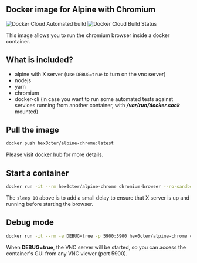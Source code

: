
## Docker image for Alpine with Chromium
![Docker Cloud Automated build](https://img.shields.io/docker/cloud/automated/hex0cter/alpine-chrome)
![Docker Cloud Build Status](https://img.shields.io/docker/cloud/build/hex0cter/alpine-chrome)

This image allows you to run the chromium browser inside a docker container.

## What is included?
* alpine with X server (use `DEBUG=true` to turn on the vnc server)
* nodejs
* yarn
* chromium
* docker-cli (in case you want to run some automated tests against services running from another container, with ***/var/run/docker.sock*** mounted)

## Pull the image
```bash
docker push hex0cter/alpine-chrome:latest
```
Please visit [docker hub](https://hub.docker.com/repository/docker/hex0cter/alpine-chrome) for more details.

## Start a container
```bash
docker run -it --rm hex0cter/alpine-chrome chromium-browser --no-sandbox
```
The `sleep 10` above is to add a small delay to ensure that X server is up and running before starting the browser.

## Debug mode
```bash
docker run -it --rm -e DEBUG=true -p 5900:5900 hex0cter/alpine-chrome chromium-browser --no-sandbox
```
When **DEBUG=true**, the VNC server will be started, so you can access the container's GUI from any VNC viewer (port 5900).
